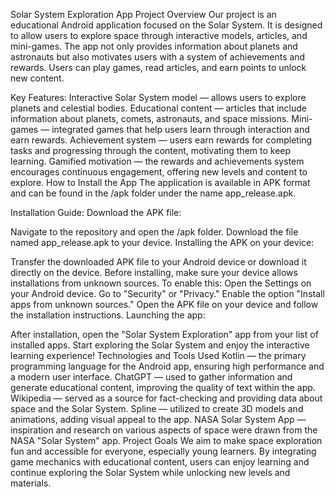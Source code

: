 Solar System Exploration App
Project Overview
Our project is an educational Android application focused on the Solar System. It is designed to allow users to explore space through interactive models, articles, and mini-games. The app not only provides information about planets and astronauts but also motivates users with a system of achievements and rewards. Users can play games, read articles, and earn points to unlock new content.

Key Features:
Interactive Solar System model — allows users to explore planets and celestial bodies.
Educational content — articles that include information about planets, comets, astronauts, and space missions.
Mini-games — integrated games that help users learn through interaction and earn rewards.
Achievement system — users earn rewards for completing tasks and progressing through the content, motivating them to keep learning.
Gamified motivation — the rewards and achievements system encourages continuous engagement, offering new levels and content to explore.
How to Install the App
The application is available in APK format and can be found in the /apk folder under the name app_release.apk.

Installation Guide:
Download the APK file:

Navigate to the repository and open the /apk folder.
Download the file named app_release.apk to your device.
Installing the APK on your device:

Transfer the downloaded APK file to your Android device or download it directly on the device.
Before installing, make sure your device allows installations from unknown sources. To enable this:
Open the Settings on your Android device.
Go to "Security" or "Privacy."
Enable the option "Install apps from unknown sources."
Open the APK file on your device and follow the installation instructions.
Launching the app:

After installation, open the "Solar System Exploration" app from your list of installed apps.
Start exploring the Solar System and enjoy the interactive learning experience!
Technologies and Tools Used
Kotlin — the primary programming language for the Android app, ensuring high performance and a modern user interface.
ChatGPT — used to gather information and generate educational content, improving the quality of text within the app.
Wikipedia — served as a source for fact-checking and providing data about space and the Solar System.
Spline — utilized to create 3D models and animations, adding visual appeal to the app.
NASA Solar System App — inspiration and research on various aspects of space were drawn from the NASA "Solar System" app.
Project Goals
We aim to make space exploration fun and accessible for everyone, especially young learners. By integrating game mechanics with educational content, users can enjoy learning and continue exploring the Solar System while unlocking new levels and materials.
